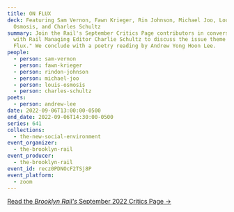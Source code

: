 ```yaml
---
title: ON FLUX
deck: Featuring Sam Vernon, Fawn Krieger, Rin Johnson, Michael Joo, Louis
  Osmosis, and Charles Schultz
summary: Join the Rail's September Critics Page contributors in conversation
  with Rail Managing Editor Charlie Schultz to discuss the issue theme "On
  Flux." We conclude with a poetry reading by Andrew Yong Hoon Lee.
people:
  - person: sam-vernon
  - person: fawn-krieger
  - person: rindon-johnson
  - person: michael-joo
  - person: louis-osmosis
  - person: charles-schultz
poets:
  - person: andrew-lee
date: 2022-09-06T13:00:00-0500
end_date: 2022-09-06T14:30:00-0500
series: 641
collections:
  - the-new-social-environment
event_organizer:
  - the-brooklyn-rail
event_producer:
  - the-brooklyn-rail
event_id: recz0PDNOcF2TSj8P
event_platform:
  - zoom
---
```

[Read the *Brooklyn Rail's* September 2022 Critics Page →](https://brooklynrail.org/2022/9/criticspage)